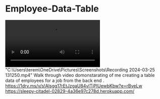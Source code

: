 # Employee-Data-Table
<video controls src="20240325-1707-27.9092000.mp4" title="Emplyee-Table-Data"></video>
"C:\Users\terem\OneDrive\Pictures\Screenshots\Recording 2024-03-25 131250.mp4"
Walk through video domonstarating of me creating a table data of employees for a  job from the back end .
https://1drv.ms/v/s!Alsgg17rEtJzgaU84vlTjPlUewbKbw?e=rByeLw
https://sleepy-citadel-02829-4a36e97c278d.herokuapp.com/
